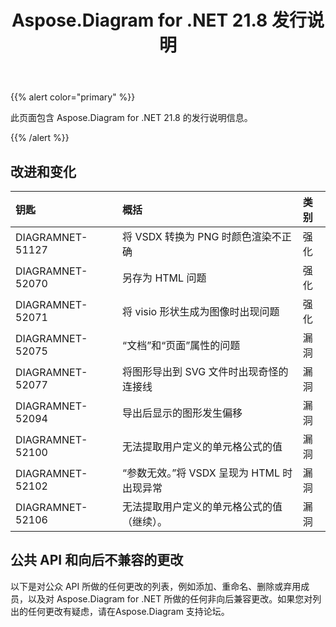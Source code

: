 ﻿---
title: Aspose.Diagram for .NET 21.8 发行说明
type: docs
weight: 5
url: /zh/net/aspose-diagram-for-net-21-8-release-notes/
---
{{% alert color="primary" %}} 

此页面包含 Aspose.Diagram for .NET 21.8 的发行说明信息。

{{% /alert %}} 
## **改进和变化**

|**钥匙**|**概括**|**类别**|
|:- |:- |:- |
|DIAGRAMNET-51127|将 VSDX 转换为 PNG 时颜色渲染不正确|强化|
|DIAGRAMNET-52070|另存为 HTML 问题|强化|
|DIAGRAMNET-52071|将 visio 形状生成为图像时出现问题|强化|
|DIAGRAMNET-52075|“文档”和“页面”属性的问题|漏洞|
|DIAGRAMNET-52077|将图形导出到 SVG 文件时出现奇怪的连接线|漏洞|
|DIAGRAMNET-52094|导出后显示的图形发生偏移|漏洞|
|DIAGRAMNET-52100|无法提取用户定义的单元格公式的值|漏洞|
|DIAGRAMNET-52102|“参数无效。”将 VSDX 呈现为 HTML 时出现异常|漏洞|
|DIAGRAMNET-52106|无法提取用户定义的单元格公式的值（继续）。|漏洞|

## **公共 API 和向后不兼容的更改**
以下是对公众 API 所做的任何更改的列表，例如添加、重命名、删除或弃用成员，以及对 Aspose.Diagram for .NET 所做的任何非向后兼容更改。如果您对列出的任何更改有疑虑，请在Aspose.Diagram 支持论坛。





